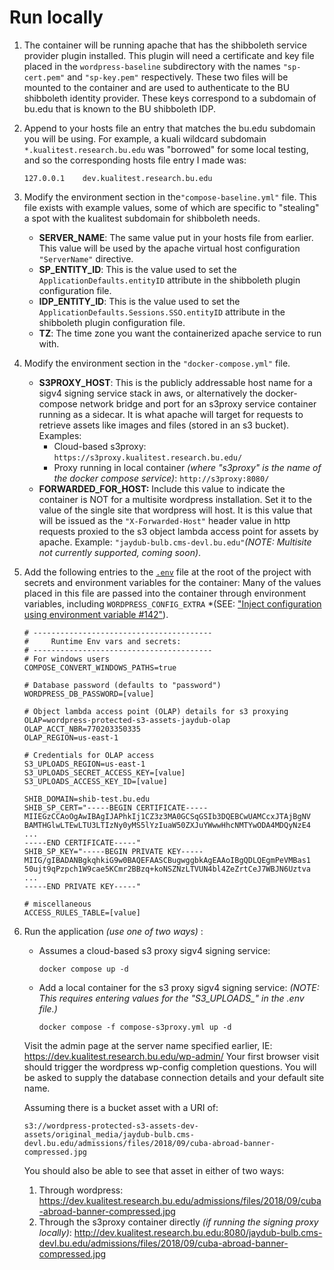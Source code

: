 # Run locally

1. The container will be running apache that has the shibboleth service provider plugin installed.
   This plugin will need a certificate and key file placed in the `wordpress-baseline` subdirectory with the names `"sp-cert.pem"` and `"sp-key.pem"` respectively. These two files will be mounted to the container and are used to authenticate to the BU shibboleth identity provider. These keys correspond to a subdomain of bu.edu that is known to the BU shibboleth IDP.

2. Append to your hosts file an entry that matches the bu.edu subdomain you will be using.
   For example, a kuali wildcard subdomain `*.kualitest.research.bu.edu` was "borrowed" for some local testing, and so the corresponding hosts file entry I made was:

   ```
   127.0.0.1	dev.kualitest.research.bu.edu
   ```

3. Modify the environment section in the`"compose-baseline.yml"` file.
   This file exists with example values, some of which are specific to "stealing" a spot with the kualitest subdomain for shibboleth needs.

   - **SERVER_NAME**: The same value put in your hosts file from earlier. This value will be used by the apache virtual host configuration `"ServerName"` directive.
   - **SP_ENTITY_ID**: This is the value used to set the `ApplicationDefaults.entityID` attribute in the shibboleth plugin configuration file.
   - **IDP_ENTITY_ID**: This is the value used to set the `ApplicationDefaults.Sessions.SSO.entityID` attribute in the shibboleth plugin configuration file.
   - **TZ**: The time zone you want the containerized apache service to run with.
   
4. Modify the environment section in the `"docker-compose.yml"` file.

   - **S3PROXY_HOST**: This is the publicly addressable host name for a sigv4 signing service stack in aws, or alternatively the docker-compose network bridge and port for an s3proxy service container running as a sidecar. It is what apache will target for requests to retrieve assets like images and files (stored in an s3 bucket).  
     Examples: 
     - Cloud-based s3proxy:
       `https://s3proxy.kualitest.research.bu.edu/` 
     - Proxy running in local container *(where "s3proxy" is the name of the docker compose service)*:
       `http://s3proxy:8080/`
   - **FORWARDED_FOR_HOST:** Include this value to indicate the container is NOT for a multisite wordpress installation. Set it to the value of the single site that wordpress will host. It is this value that will be issued as the `"X-Forwarded-Host"` header value in http requests proxied to the s3 object lambda access point for assets by apache. Example: `"jaydub-bulb.cms-devl.bu.edu"`*(NOTE: Multisite not currently supported, coming soon)*.

5. Add the following entries to the [`.env`](https://docs.docker.com/compose/environment-variables/set-environment-variables/#substitute-with-an-env-file) file at the root of the project with secrets and environment variables for the container:
   Many of the values placed in this file are passed into the container through environment variables, including `WORDPRESS_CONFIG_EXTRA`  *(SEE: ["Inject configuration using environment variable #142"](https://github.com/docker-library/wordpress/pull/142)).

   ```
   # ----------------------------------------
   #     Runtime Env vars and secrets:
   # ----------------------------------------
   # For windows users
   COMPOSE_CONVERT_WINDOWS_PATHS=true
   
   # Database password (defaults to "password")
   WORDPRESS_DB_PASSWORD=[value]
   
   # Object lambda access point (OLAP) details for s3 proxying
   OLAP=wordpress-protected-s3-assets-jaydub-olap
   OLAP_ACCT_NBR=770203350335
   OLAP_REGION=us-east-1
   
   # Credentials for OLAP access
   S3_UPLOADS_REGION=us-east-1
   S3_UPLOADS_SECRET_ACCESS_KEY=[value]
   S3_UPLOADS_ACCESS_KEY_ID=[value]
   
   SHIB_DOMAIN=shib-test.bu.edu   
   SHIB_SP_CERT="-----BEGIN CERTIFICATE-----
   MIIEGzCCAoOgAwIBAgIJAPhkIj1CZ3z3MA0GCSqGSIb3DQEBCwUAMCcxJTAjBgNV
   BAMTHGlwLTEwLTU3LTIzNy0yMS5lYzIuaW50ZXJuYWwwHhcNMTYwODA4MDQyNzE4
   ...
   -----END CERTIFICATE-----"
   SHIB_SP_KEY="-----BEGIN PRIVATE KEY-----
   MIIG/gIBADANBgkqhkiG9w0BAQEFAASCBugwggbkAgEAAoIBgQDLQEgmPeVMBas1
   50ujt9qPzpch1W9cae5KCmr2BBzq+koNSZNzLTVUN4bl4ZeZrtCeJ7WBJN6Uztva
   ...
   -----END PRIVATE KEY-----"
   
   # miscellaneous
   ACCESS_RULES_TABLE=[value]
   
   ```
   
6. Run the application *(use one of two ways)* :

   - Assumes a cloud-based s3 proxy sigv4 signing service:
   
      ```
      docker compose up -d
      ```
   
   - Add a local container for the s3 proxy sigv4 signing service:
      *(NOTE: This requires entering values for the "S3_UPLOADS_" in the .env file.)*
   
      ```
      docker compose -f compose-s3proxy.yml up -d
      ```
   
   Visit the admin page at the server name specified earlier, IE: https://dev.kualitest.research.bu.edu/wp-admin/
   Your first browser visit should trigger the wordpress wp-config completion questions.
   You will be asked to supply the database connection details and your default site name.
   
   Assuming there is a bucket asset with a URI of:
   
   ```
   s3://wordpress-protected-s3-assets-dev-assets/original_media/jaydub-bulb.cms-devl.bu.edu/admissions/files/2018/09/cuba-abroad-banner-compressed.jpg
   ```
   
   You should also be able to see that asset in either of two ways: 
   
   1. Through wordpress:
      https://dev.kualitest.research.bu.edu/admissions/files/2018/09/cuba-abroad-banner-compressed.jpg
   2. Through the s3proxy container directly *(if running the signing proxy locally)*:
      http://dev.kualitest.research.bu.edu:8080/jaydub-bulb.cms-devl.bu.edu/admissions/files/2018/09/cuba-abroad-banner-compressed.jpg
